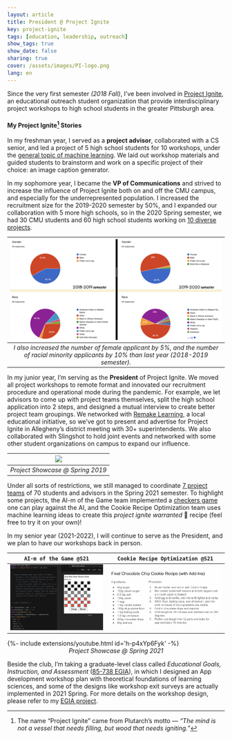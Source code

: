 ```yaml
---
layout: article
title: President @ Project Ignite
key: project-ignite
tags: [education, leadership, outreach]
show_tags: true
show_date: false
sharing: true
cover: /assets/images/PI-logo.png
lang: en
---
```


Since the very first semester *(2018 Fall)*, I’ve been involved in [Project Ignite][PI], an educational outreach student organization that provide interdisciplinary project workshops to high school students in the greater Pittsburgh area.

<!--more-->

#### My Project Ignite[^1] Stories

In my freshman year, I served as a **project advisor**, collaborated with a CS senior, and led a project of 5 high school students for 10 workshops, under the [general topic of machine learning][19S]. We laid out workshop materials and guided students to brainstorm and work on a specific project of their choice: an image caption generator. 

In my sophomore year, I became the **VP of Communications** and strived to increase the influence of Project Ignite both on and off the CMU campus, and especially for the underrepresented population. I increased the recruitment size for the 2019-2020 semester by 50%, and I expanded our collaboration with 5 more high schools, so in the 2020 Spring semester, we had 30 CMU students and 60 high school students working on [10 diverse projects][20S]. 

|![](/assets/images/PI-diversity.png)|
|:--:| 
| *I also increased the number of female applicant by 5%, and the number of racial minority applicants by 10% than last year (2018-2019 semester).* |

In my junior year, I’m serving as the **President** of Project Ignite. We moved all project workshops to remote format and innovated our recruitment procedure and operational mode during the pandemic. For example, we let advisors to come up with project teams themselves, split the high school application into 2 steps, and designed a mutual interview to create better project team groupings. We networked with [Remake Learning], a local educational initiative, so we’ve got to present and advertise for Project Ignite in Allegheny’s district meeting with 30+ superintendents. We also collaborated with Slingshot to hold joint events and networked with some other student organizations on campus to expand our influence. 

|![](/assets/images/PI-s19.png)|
|:--:| 
| *Project Showcase @ Spring 2019* |

Under all sorts of restrictions, we still managed to coordinate [7 project teams][21S] of 70 students and advisors in the Spring 2021 semester. To highlight some projects, the AI-m of the Game team implemented a [checkers game] one can play against the AI, and the Cookie Recipe Optimization team uses machine learning ideas to create this *project ignite warranted* :cookie: recipe (feel free to try it on your own)!

In my senior year (2021-2022), I will continue to serve as the President, and we plan to have our workshops back in person. 

| `AI-m of the Game @S21` | `Cookie Recipe Optimization @S21` |
| -- | -- |
|![](/assets/images/PI-s21-ai.png)|![](/assets/images/PI-s21-cookie.png)|

<div>{%- include extensions/youtube.html id='h-p4xYp6Fyk' -%}</div>

<center><i>Project Showcase @ Spring 2021</i></center>

Beside the club, I’m taking a graduate-level class called *Educational Goals, Instruction, and Assessment* ([85-738 EGIA]), in which I designed an App development workshop plan with theoretical foundations of learning sciences, and some of the designs like workshop exit surveys are actually implemented in 2021 Spring. For more details on the workshop design, please refer to my [EGIA project][EGIA]. 


[^1]: The name “Project Ignite” came from Plutarch’s motto — *“The mind is not a vessel that needs filling, but wood that needs igniting.”*

[PI]: https://projectignitecmu.org/
[19S]: https://projectignitecmu.org/project-archive-2019
[20S]: https://projectignitecmu.org/project-archive
[21S]: https://projectignitecmu.org/preproposed-projects-2021
[Remake Learning]: https://remakelearning.org/organization/project-ignite/
[checkers game]: https://xuydb.csb.app/

[85-738 EGIA]: https://metals.hcii.cmu.edu/curriculum/
[EGIA]: /en_portfolio/2-egia.html
